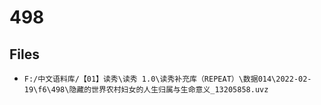 # 498

## Files

- `F:/中文语料库/【01】读秀\读秀 1.0\读秀补充库（REPEAT）\数据014\2022-02-19\f6\498\隐藏的世界农村妇女的人生归属与生命意义_13205858.uvz`
